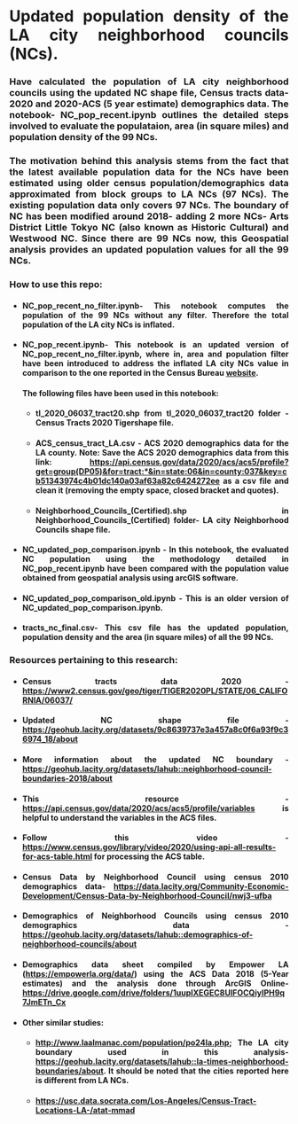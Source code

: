 <div style = "text-align: justify"> 
  
# **Updated population density of the LA city neighborhood councils (NCs).**
  
### Have calculated the population of LA city neighborhood councils using the updated NC shape file, Census tracts data-2020 and 2020-ACS (5 year estimate) demographics data. The notebook- NC_pop_recent.ipynb outlines the detailed steps involved to evaluate the populataion, area (in square miles) and population density of the 99 NCs. 

### The motivation behind this analysis stems from the fact that the latest available population data for the NCs have been estimated using older census  population/demographics data approximated from block groups to LA NCs (97 NCs). The existing population data only covers 97 NCs. The boundary of NC has been modified around 2018- adding 2 more NCs- Arts District Little Tokyo NC (also known as Historic Cultural) and Westwood NC. Since there are 99 NCs now, this Geospatial analysis provides an updated population values for all the 99 NCs.

### How to use this repo:
- #### NC_pop_recent_no_filter.ipynb- This notebook computes the population of the 99 NCs without any filter. Therefore the total population of the LA city NCs is inflated. 
- #### NC_pop_recent.ipynb- This notebook is an updated version of NC_pop_recent_no_filter.ipynb, where in, area and population filter have been introduced to address the inflated LA city NCs value in comparison to the one reported in the Census Bureau [website](https://www.census.gov/quickfacts/losangelescitycalifornia?).
  #### The following files have been used in this notebook:
   * #### tl_2020_06037_tract20.shp from tl_2020_06037_tract20 folder - Census Tracts 2020 Tigershape file. 
   * #### ACS_census_tract_LA.csv - ACS 2020 demographics data for the LA county. Note: Save the ACS 2020 demographics data from this link: https://api.census.gov/data/2020/acs/acs5/profile?get=group(DP05)&for=tract:*&in=state:06&in=county:037&key=cb51343974c4b01dc140a03af63a82c6424272ee as a csv file and clean it (removing the empty space, closed bracket and quotes).
   * #### Neighborhood_Councils_(Certified).shp in Neighborhood_Councils_(Certified) folder- LA city Neighborhood Councils shape file. 
- #### NC_updated_pop_comparison.ipynb - In this notebook, the evaluated NC population using the methodology detailed in NC_pop_recent.ipynb have been compared with the population value obtained from geospatial analysis using arcGIS software. 
- #### NC_updated_pop_comparison_old.ipynb - This is an older version of  NC_updated_pop_comparison.ipynb.
- #### tracts_nc_final.csv- This csv file has the updated population, population density and the area (in square miles) of all the 99 NCs.
  
### Resources pertaining to this research:

- #### Census tracts data 2020 - https://www2.census.gov/geo/tiger/TIGER2020PL/STATE/06_CALIFORNIA/06037/
- #### Updated NC shape file - https://geohub.lacity.org/datasets/9c8639737e3a457a8c0f6a93f9c36974_18/about
- #### More information about the updated NC boundary - https://geohub.lacity.org/datasets/lahub::neighborhood-council-boundaries-2018/about
- #### This resource - https://api.census.gov/data/2020/acs/acs5/profile/variables is helpful to understand the variables in the ACS files.
- #### Follow this video - https://www.census.gov/library/video/2020/using-api-all-results-for-acs-table.html for processing the ACS table. 
- #### Census Data by Neighborhood Council using census 2010 demographics data- https://data.lacity.org/Community-Economic-Development/Census-Data-by-Neighborhood-Council/nwj3-ufba
- #### Demographics of Neighborhood Councils using census 2010 demographics data - https://geohub.lacity.org/datasets/lahub::demographics-of-neighborhood-councils/about
- #### Demographics data sheet compiled by Empower LA (https://empowerla.org/data/) using the ACS Data 2018 (5-Year estimates) and the analysis done through ArcGIS Online- https://drive.google.com/drive/folders/1uupIXEGEC8UlFOCQiyIPH9q7JmETn_Cx
- #### Other similar studies:
  * #### http://www.laalmanac.com/population/po24la.php; The LA city boundary used in this analysis- https://geohub.lacity.org/datasets/lahub::la-times-neighborhood-boundaries/about. It should be noted that the cities reported here is different from LA NCs. 
  * #### https://usc.data.socrata.com/Los-Angeles/Census-Tract-Locations-LA-/atat-mmad
